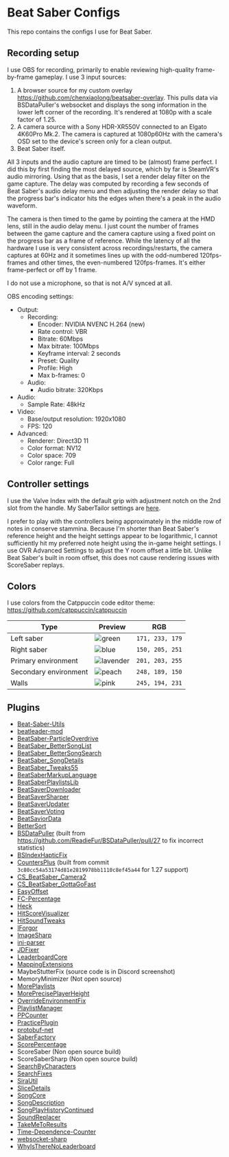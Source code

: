 # Beat Saber Configs

This repo contains the configs I use for Beat Saber.

## Recording setup

I use OBS for recording, primarily to enable reviewing high-quality frame-by-frame gameplay. I use 3 input sources:

1. A browser source for my custom overlay https://github.com/chenxiaolong/beatsaber-overlay. This pulls data via BSDataPuller's websocket and displays the song information in the lower left corner of the recording. It's rendered at 1080p with a scale factor of 1.25.
2. A camera source with a Sony HDR-XR550V connected to an Elgato 4K60Pro Mk.2. The camera is captured at 1080p60Hz with the camera's OSD set to the device's screen only for a clean output.
3. Beat Saber itself.

All 3 inputs and the audio capture are timed to be (almost) frame perfect. I did this by first finding the most delayed source, which by far is SteamVR's audio mirroring. Using that as the basis, I set a render delay filter on the game capture. The delay was computed by recording a few seconds of Beat Saber's audio delay menu and then adjusting the render delay so that the progress bar's indicator hits the edges when there's a peak in the audio waveform.

The camera is then timed to the game by pointing the camera at the HMD lens, still in the audio delay menu. I just count the number of frames between the game capture and the camera capture using a fixed point on the progress bar as a frame of reference. While the latency of all the hardware I use is very consistent across recordings/restarts, the camera captures at 60Hz and it sometimes lines up with the odd-numbered 120fps-frames and other times, the even-numbered 120fps-frames. It's either frame-perfect or off by 1 frame.

I do not use a microphone, so that is not A/V synced at all.

OBS encoding settings:

* Output:
    * Recording:
        * Encoder: NVIDIA NVENC H.264 (new)
        * Rate control: VBR
        * Bitrate: 60Mbps
        * Max bitrate: 100Mbps
        * Keyframe interval: 2 seconds
        * Preset: Quality
        * Profile: High
        * Max b-frames: 0
    * Audio:
        * Audio bitrate: 320Kbps
* Audio:
    * Sample Rate: 48kHz
* Video:
    * Base/output resolution: 1920x1080
    * FPS: 120
* Advanced:
    * Renderer: Direct3D 11
    * Color format: NV12
    * Color space: 709
    * Color range: Full

## Controller settings

I use the Valve Index with the default grip with adjustment notch on the 2nd slot from the handle. My SaberTailor settings are [here](UserData/SaberTailor.json).

I prefer to play with the controllers being approximately in the middle row of notes in conserve stammina. Because I'm shorter than Beat Saber's reference height and the height settings appear to be logarithmic, I cannot sufficiently hit my preferred note height using the in-game height settings. I use OVR Advanced Settings to adjust the Y room offset a little bit. Unlike Beat Saber's built in room offset, this does not cause rendering issues with ScoreSaber replays.

## Colors

I use colors from the Catppuccin code editor theme: https://github.com/catppuccin/catppuccin

| Type                  | Preview     | RGB             |
|-----------------------|-------------|-----------------|
| Left saber            | ![green]    | `171, 233, 179` |
| Right saber           | ![blue]     | `150, 205, 251` |
| Primary environment   | ![lavender] | `201, 203, 255` |
| Secondary environment | ![peach]    | `248, 189, 150` |
| Walls                 | ![pink]     | `245, 194, 231` |

[green]: https://raw.githubusercontent.com/catppuccin/catppuccin/dev/assets/palette/circles/green.png
[blue]: https://raw.githubusercontent.com/catppuccin/catppuccin/dev/assets/palette/circles/blue.png
[lavender]: https://raw.githubusercontent.com/catppuccin/catppuccin/dev/assets/palette/circles/lavender.png
[peach]: https://raw.githubusercontent.com/catppuccin/catppuccin/dev/assets/palette/circles/peach.png
[pink]: https://raw.githubusercontent.com/catppuccin/catppuccin/dev/assets/palette/circles/pink.png

## Plugins

* [Beat-Saber-Utils](https://github.com/Kylemc1413/Beat-Saber-Utils)
* [beatleader-mod](https://github.com/BeatLeader/beatleader-mod)
* [BeatSaber-ParticleOverdrive](https://github.com/Shadnix-was-taken/BeatSaber-ParticleOverdrive)
* [BeatSaber_BetterSongList](https://github.com/kinsi55/BeatSaber_BetterSongList)
* [BeatSaber_BetterSongSearch](https://github.com/kinsi55/BeatSaber_BetterSongSearch)
* [BeatSaber_SongDetails](https://github.com/kinsi55/BeatSaber_SongDetails)
* [BeatSaber_Tweaks55](https://github.com/kinsi55/BeatSaber_Tweaks55)
* [BeatSaberMarkupLanguage](https://github.com/monkeymanboy/BeatSaberMarkupLanguage)
* [BeatSaberPlaylistsLib](https://github.com/Zingabopp/BeatSaberPlaylistsLib)
* [BeatSaverDownloader](https://github.com/Top-Cat/BeatSaverDownloader)
* [BeatSaverSharper](https://github.com/Auros/BeatSaverSharper)
* [BeatSaverUpdater](https://github.com/rithik-b/BeatSaverUpdater)
* [BeatSaverVoting](https://github.com/Top-Cat/BeatSaverVoting)
* [BeatSaviorData](https://github.com/Mystogan98/BeatSaviorData)
* [BetterSort](https://github.com/nanikit/BetterSort)
* [BSDataPuller](https://github.com/kOFReadie/BSDataPuller) (built from https://github.com/ReadieFur/BSDataPuller/pull/27 to fix incorrect statistics)
* [BSIndexHapticFix](https://github.com/hardcpp/BSIndexHapticFix)
* [CountersPlus](https://github.com/Caeden117/CountersPlus) (built from commit `3c80cc54a53174d81e2819978bb1110c8ef45a44` for 1.27 support)
* [CS_BeatSaber_Camera2](https://github.com/kinsi55/CS_BeatSaber_Camera2)
* [CS_BeatSaber_GottaGoFast](https://github.com/kinsi55/CS_BeatSaber_GottaGoFast)
* [EasyOffset](https://github.com/Reezonate/EasyOffset)
* [FC-Percentage](https://github.com/ChirpyMisha/FC-Percentage)
* [Heck](https://github.com/Aeroluna/Heck)
* [HitScoreVisualizer](https://github.com/ErisApps/HitScoreVisualizer)
* [HitSoundTweaks](https://github.com/GalaxyMaster2/HitsoundTweaks)
* [IForgor](https://github.com/ckosmic/IForgor)
* [ImageSharp](https://github.com/SixLabors/ImageSharp)
* [ini-parser](https://github.com/rickyah/ini-parser)
* [JDFixer](https://github.com/zeph-yr/JDFixer)
* [LeaderboardCore](https://github.com/rithik-b/LeaderboardCore)
* [MappingExtensions](https://github.com/Kylemc1413/MappingExtensions)
* MaybeStutterFix (source code is in Discord screenshot)
* MemoryMinimizer (Not open source)
* [MorePlaylists](https://github.com/rithik-b/MorePlaylists)
* [MorePrecisePlayerHeight](https://github.com/ErisApps/MorePrecisePlayerHeight)
* [OverrideEnvironmentFix](https://github.com/rfcaps/OverrideEnvironmentFix)
* [PlaylistManager](https://github.com/rithik-b/PlaylistManager)
* [PPCounter](https://github.com/PulseLane/PPCounter)
* [PracticePlugin](https://github.com/denpadokei/PracticePlugin)
* [protobuf-net](https://github.com/protobuf-net/protobuf-net)
* [SaberFactory](https://github.com/ToniMacaroni/SaberFactory)
* [ScorePercentage](https://github.com/Idlebawb/ScorePercentage)
* ScoreSaber (Non open source build)
* ScoreSaberSharp (Non open source build)
* [SearchByCharacters](https://github.com/Kuurama/SearchByCharacters)
* [SearchFixes](https://github.com/rithik-b/SearchFixes)
* [SiraUtil](https://github.com/Auros/SiraUtil)
* [SliceDetails](https://github.com/ckosmic/SliceDetails)
* [SongCore](https://github.com/Kylemc1413/SongCore)
* [SongDescription](https://github.com/blackorbit1/SongDescription)
* [SongPlayHistoryContinued](https://github.com/Shadnix-was-taken/BeatSaber-SongPlayHistoryContinued)
* [SoundReplacer](https://github.com/SamuelTulach/SoundReplacer)
* [TakeMeToResults](https://github.com/rithik-b/TakeMeToResults)
* [Time-Dependence-Counter](https://github.com/PulseLane/Time-Dependence-Counter)
* [websocket-sharp](https://github.com/sta/websocket-sharp)
* [WhyIsThereNoLeaderboard](https://github.com/legoandmars/WhyIsThereNoLeaderboard)
